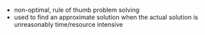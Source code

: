 - non-optimal, rule of thumb problem solving
- used to find an approximate solution when the actual solution is unreasonably time/resource intensive